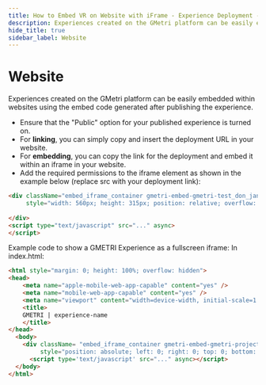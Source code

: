```yaml
---
title: How to Embed VR on Website with iFrame - Experience Deployment - GMetri XR Platform
description: Experiences created on the GMetri platform can be easily embedded within websites using the embed code generated after publishing the experience - Tutorials on GMetri Documentation
hide_title: true
sidebar_label: Website
---
```


# Website

Experiences created on the GMetri platform can be easily embedded within websites using the embed code generated after publishing the experience.

- Ensure that the "Public" option for your published experience is turned on.
- For **linking**, you can simply copy and insert the deployment URL in your website.
- For **embedding**, you can copy the link for the deployment and embed it within an iframe in your website.
- Add the required permissions to the iframe element as shown in the example below (replace src with your deployment link):

```html
<div className="embed_iframe_container gmetri-embed-gmetri-test_don_jan" 
     style="width: 560px; height: 315px; position: relative; overflow: hidden;">
      
</div>
<script type="text/javascript" src="..." async>
</script>
```
Example code to show a GMETRI Experience as a fullscreen iframe:
In index.html:

```html
<html style="margin: 0; height: 100%; overflow: hidden">
<head>
    <meta name="apple-mobile-web-app-capable" content="yes" />
    <meta name="mobile-web-app-capable" content="yes" />
    <meta name="viewport" content="width=device-width, initial-scale=1.0, maximum-scale=1.0, user-scalable=0"> 
    <title>
    GMETRI | experience-name
    </title>
</head>
  <body>
    <div className= "embed_iframe_container gmetri-embed-gmetri-project-name" 
         style="position: absolute; left: 0; right: 0; top: 0; bottom: 0"></div>
      <script type='text/javascript' src="..." async></script>
  </body>
</html>
```
